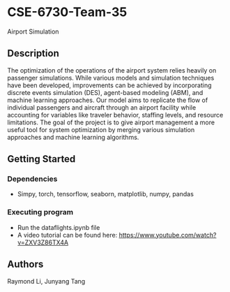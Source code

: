 # CSE-6730-Team-35

Airport Simulation

## Description

The optimization of the operations of the airport system relies heavily on passenger simulations. While various models and simulation techniques have been developed, improvements can be achieved by incorporating discrete events simulation (DES), agent-based modeling (ABM), and machine learning approaches. Our model aims to replicate the flow of individual passengers and aircraft through an airport facility while accounting for variables like traveler behavior, staffing levels, and resource limitations. The goal of the project is to give airport management a more useful tool for system optimization by merging various simulation approaches and machine learning algorithms.

## Getting Started

### Dependencies

* Simpy, torch, tensorflow, seaborn, matplotlib, numpy, pandas

### Executing program

* Run the dataflights.ipynb file
* A video tutorial can be found here: https://www.youtube.com/watch?v=ZXV3Z86TX4A

## Authors

Raymond Li, Junyang Tang
